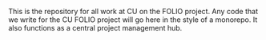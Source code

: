 This is the repository for all work at CU on the FOLIO project. Any code that we write for the CU FOLIO project will go here in the style of a monorepo. It also functions as a central project management hub.